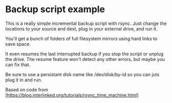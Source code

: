 # Backup script example

This is a really simple incremental backup script with rsync. Just change the locations
to your source and dest, plug in your external drive, and run it.

You'll get a bunch of folders of full filesystem mirrors using hard links to save space.

It even resumes the last interrupted backup if you stop the script or unplug the drive. 
The resume feature won't detect any other errors, but maybe you can fix that.

Be sure to use a persistant disk name like /dev/disk/by-id so you can juts plug it in and run.

Based on code from [https://blog.interlinked.org/tutorials/rsync_time_machine.html]
